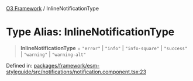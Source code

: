 [O3 Framework](../API.md) / InlineNotificationType

# Type Alias: InlineNotificationType

> **InlineNotificationType** = `"error"` \| `"info"` \| `"info-square"` \| `"success"` \| `"warning"` \| `"warning-alt"`

Defined in: [packages/framework/esm-styleguide/src/notifications/notification.component.tsx:23](https://github.com/habeshabro/openmrs-esm-core/blob/main/packages/framework/esm-styleguide/src/notifications/notification.component.tsx#L23)
